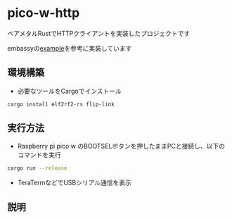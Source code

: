 # pico-w-http
ベアメタルRustでHTTPクライアントを実装したプロジェクトです

embassyの[example](https://github.com/embassy-rs/embassy/blob/main/examples/rp/src/bin/wifi_blinky.rs)を参考に実装しています

## 環境構築
* 必要なツールをCargoでインストール
```sh
cargo install elf2rf2-rs flip-link
```

## 実行方法
* Raspberry pi pico w のBOOTSELボタンを押したままPCと接続し、以下のコマンドを実行
```sh
cargo run --release
```
* TeraTermなどでUSBシリアル通信を表示
## 説明
